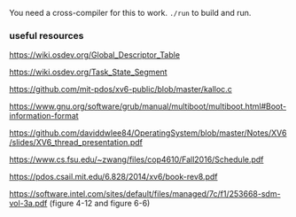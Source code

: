 You need a cross-compiler for this to work. `./run` to build and run.

### useful resources

https://wiki.osdev.org/Global_Descriptor_Table

https://wiki.osdev.org/Task_State_Segment

https://github.com/mit-pdos/xv6-public/blob/master/kalloc.c

https://www.gnu.org/software/grub/manual/multiboot/multiboot.html#Boot-information-format

https://github.com/daviddwlee84/OperatingSystem/blob/master/Notes/XV6/slides/XV6_thread_presentation.pdf

https://www.cs.fsu.edu/~zwang/files/cop4610/Fall2016/Schedule.pdf

https://pdos.csail.mit.edu/6.828/2014/xv6/book-rev8.pdf

https://software.intel.com/sites/default/files/managed/7c/f1/253668-sdm-vol-3a.pdf (figure 4-12 and figure 6-6)
